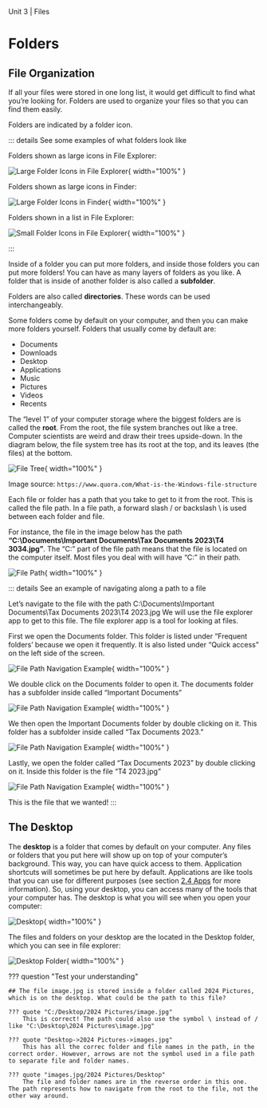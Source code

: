 Unit 3 | Files

# Folders

## File Organization

If all your files were stored in one long list, it would get difficult to find what you’re looking for. Folders are used to organize your files so that you can find them easily.

Folders are indicated by a folder icon.

::: details See some examples of what folders look like

Folders shown as large icons in File Explorer:

![Large Folder Icons in File Explorer](../../course/3-file-system/folders-1.png){ width="100%" }

Folders shown as large icons in Finder:

![Large Folder Icons in Finder](../../course/3-file-system/folders-2.png){ width="100%" }

Folders shown in a list in File Explorer:

![Small Folder Icons in File Explorer](../../course/3-file-system/folders-3.png){ width="100%" }

:::

Inside of a folder you can put more folders, and inside those folders you can put more folders! You can have as many layers of folders as you like. A folder that is inside of another folder is also called a **subfolder**.

Folders are also called **directories**. These words can be used interchangeably.

Some folders come by default on your computer, and then you can make more folders yourself. Folders that usually come by default are:

- Documents
- Downloads
- Desktop
- Applications
- Music
- Pictures
- Videos
- Recents

The “level 1” of your computer storage where the biggest folders are is called the **root**. From the root, the file system branches out like a tree. Computer scientists are weird and draw their trees upside-down. In the diagram below, the file system tree has its root at the top, and its leaves (the files) at the bottom.

![File Tree](../../course/3-file-system/file-tree.png){ width="100%" }

Image source: `https://www.quora.com/What-is-the-Windows-file-structure`

Each file or folder has a path that you take to get to it from the root. This is called the file path. In a file path, a forward slash / or backslash \ is used between each folder and file.

For instance, the file in the image below has the path **“C:\Documents\Important Documents\Tax Documents 2023\T4 3034.jpg”**. The “C:” part of the file path means that the file is located on the computer itself. Most files you deal with will have “C:” in their path.

![File Path](../../course/3-file-system/file-path.png){ width="100%" }

::: details See an example of navigating along a path to a file

Let’s navigate to the file with the path C:\Documents\Important Documents\Tax Documents 2023\T4 2023.jpg
We will use the file explorer app to get to this file. The file explorer app is a tool for looking at files.

First we open the Documents folder. This folder is listed under “Frequent folders’ because we open it frequently. It is also listed under “Quick access” on the left side of the screen.

![File Path Navigation Example](../../course/3-file-system/file-path-nav-example1.png){ width="100%" }

We double click on the Documents folder to open it. The documents folder has a subfolder inside called “Important Documents”

![File Path Navigation Example](../../course/3-file-system/file-path-nav-example2.png){ width="100%" }

We then open the Important Documents folder by double clicking on it. This folder has a subfolder inside called “Tax Documents 2023.”

![File Path Navigation Example](../../course/3-file-system/file-path-nav-example3.png){ width="100%" }

Lastly, we open the folder called “Tax Documents 2023” by double clicking on it. Inside this folder is the file “T4 2023.jpg”

![File Path Navigation Example](../../course/3-file-system/file-path-nav-example4.png){ width="100%" }

This is the file that we wanted!
:::

## The Desktop

The **desktop** is a folder that comes by default on your computer. Any files or folders that you put here will show up on top of your computer’s background. This way, you can have quick access to them. Application shortcuts will sometimes be put here by default. Applications are like tools that you can use for different purposes (see section [2.4 Apps](../2-apps-and-internet/2.4-apps.md) for more information). So, using your desktop, you can access many of the tools that your computer has.
The desktop is what you will see when you open your computer:

![Desktop](../../course/3-file-system/desktop1.png){ width="100%" }

The files and folders on your desktop are the located in the Desktop folder, which you can see in file explorer:

![Desktop Folder](../../course/3-file-system/desktop2.png){ width="100%" }

??? question "Test your understanding"

    ## The file image.jpg is stored inside a folder called 2024 Pictures, which is on the desktop. What could be the path to this file?

    ??? quote "C:/Desktop/2024 Pictures/image.jpg"
        This is correct! The path could also use the symbol \ instead of / like "C:\Desktop\2024 Pictures\image.jpg"

    ??? quote "Desktop->2024 Pictures->images.jpg"
        This has all the correc folder and file names in the path, in the correct order. However, arrows are not the symbol used in a file path to separate file and folder names.

    ??? quote "images.jpg/2024 Pictures/Desktop"
        The file and folder names are in the reverse order in this one. The path represents how to navigate from the root to the file, not the other way around.
